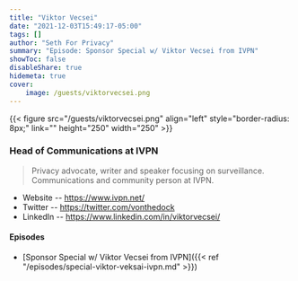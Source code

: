 ```yaml
---
title: "Viktor Vecsei"
date: "2021-12-03T15:49:17-05:00"
tags: []
author: "Seth For Privacy"
summary: "Episode: Sponsor Special w/ Viktor Vecsei from IVPN"
showToc: false
disableShare: true
hidemeta: true
cover:
    image: /guests/viktorvecsei.png
---
```


{{< figure src="/guests/viktorvecsei.png" align="left" style="border-radius: 8px;" link="" height="250" width="250" >}}

### Head of Communications at IVPN

> Privacy advocate, writer and speaker focusing on surveillance. Communications and community person at IVPN.

- Website -- https://www.ivpn.net/
- Twitter -- https://twitter.com/vonthedock
- LinkedIn -- https://www.linkedin.com/in/viktorvecsei/

#### Episodes

- [Sponsor Special w/ Viktor Vecsei from IVPN]({{< ref "/episodes/special-viktor-veksai-ivpn.md" >}})
